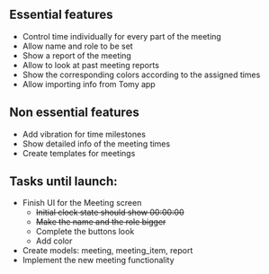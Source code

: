 ## Essential features

- Control time individually for every part of the meeting
- Allow name and role to be set
- Show a report of the meeting
- Allow to look at past meeting reports
- Show the corresponding colors according to the assigned times
- Allow importing info from Tomy app

## Non essential features

- Add vibration for time milestones
- Show detailed info of the meeting times
- Create templates for meetings


## Tasks until launch:

- Finish UI for the Meeting screen
    - ~~Initial clock state should show 00:00:00~~
    - ~~Make the name and the role bigger~~
    - Complete the buttons look
    - Add color
- Create models: meeting, meeting_item, report
- Implement the new meeting functionality
